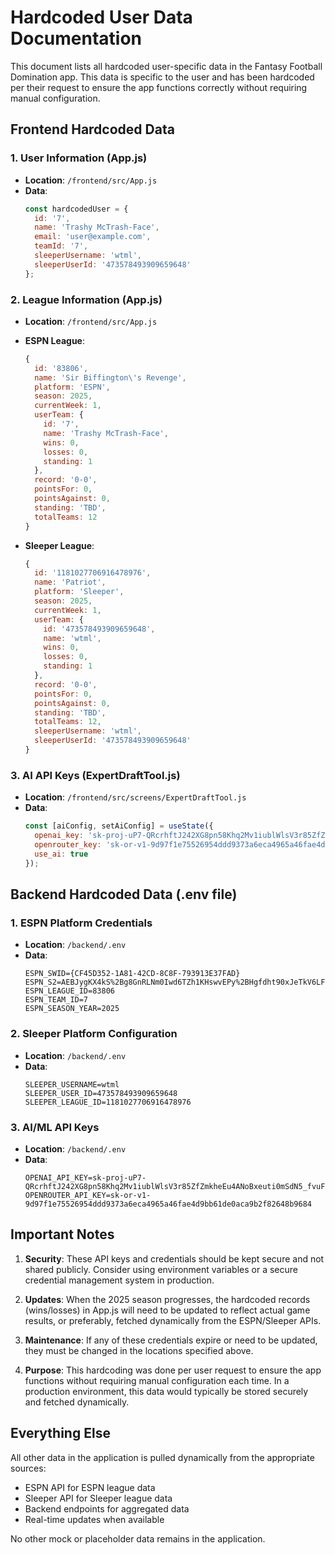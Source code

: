 # Hardcoded User Data Documentation

This document lists all hardcoded user-specific data in the Fantasy Football Domination app. This data is specific to the user and has been hardcoded per their request to ensure the app functions correctly without requiring manual configuration.

## Frontend Hardcoded Data

### 1. User Information (App.js)
- **Location**: `/frontend/src/App.js`
- **Data**: 
  ```javascript
  const hardcodedUser = {
    id: '7',
    name: 'Trashy McTrash-Face',
    email: 'user@example.com',
    teamId: '7',
    sleeperUsername: 'wtml',
    sleeperUserId: '473578493909659648'
  };
  ```

### 2. League Information (App.js)
- **Location**: `/frontend/src/App.js`
- **ESPN League**:
  ```javascript
  {
    id: '83806',
    name: 'Sir Biffington\'s Revenge',
    platform: 'ESPN',
    season: 2025,
    currentWeek: 1,
    userTeam: {
      id: '7',
      name: 'Trashy McTrash-Face',
      wins: 0,
      losses: 0,
      standing: 1
    },
    record: '0-0',
    pointsFor: 0,
    pointsAgainst: 0,
    standing: 'TBD',
    totalTeams: 12
  }
  ```

- **Sleeper League**:
  ```javascript
  {
    id: '1181027706916478976',
    name: 'Patriot',
    platform: 'Sleeper',
    season: 2025,
    currentWeek: 1,
    userTeam: {
      id: '473578493909659648',
      name: 'wtml',
      wins: 0,
      losses: 0,
      standing: 1
    },
    record: '0-0',
    pointsFor: 0,
    pointsAgainst: 0,
    standing: 'TBD',
    totalTeams: 12,
    sleeperUsername: 'wtml',
    sleeperUserId: '473578493909659648'
  }
  ```

### 3. AI API Keys (ExpertDraftTool.js)
- **Location**: `/frontend/src/screens/ExpertDraftTool.js`
- **Data**:
  ```javascript
  const [aiConfig, setAiConfig] = useState({
    openai_key: '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',
    openrouter_key: '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',
    use_ai: true
  });
  ```

## Backend Hardcoded Data (.env file)

### 1. ESPN Platform Credentials
- **Location**: `/backend/.env`
- **Data**:
  ```
  ESPN_SWID={CF45D352-1A81-42CD-8C8F-793913E37FAD}
  ESPN_S2=AEBJygKX4kS%2Bg8GnRLNm0Iwd6TZh1KHswvEPy%2BHgfdht90xJeTkV6LFNbxT3vEQQWAG70Z3YKvJf4sb2SUvjzxDubFz76owEdryp2JnHFW1X9uUnHS2P9LYlYzO5UXma7SQik0iYp1hPNAX2yt3RAS1ok4m4WalDsOb7CIn1yVSzFN5fcY5%2BPsUzG5KTFYf4scKpcl6Lj2jqeIBcEX3HdLVBUDlmc4IHLeb2YvaVlIIk6k%2BlKlmEr9EBZphXolqMdPe%2F%2F4r1fW3bP9UrJEc4MvJ4eyAnKabTTSKauDTRyxDGOw%3D%3D
  ESPN_LEAGUE_ID=83806
  ESPN_TEAM_ID=7
  ESPN_SEASON_YEAR=2025
  ```

### 2. Sleeper Platform Configuration
- **Location**: `/backend/.env`
- **Data**:
  ```
  SLEEPER_USERNAME=wtml
  SLEEPER_USER_ID=473578493909659648
  SLEEPER_LEAGUE_ID=1181027706916478976
  ```

### 3. AI/ML API Keys
- **Location**: `/backend/.env`
- **Data**:
  ```
  OPENAI_API_KEY=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
  OPENROUTER_API_KEY=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
  ```

## Important Notes

1. **Security**: These API keys and credentials should be kept secure and not shared publicly. Consider using environment variables or a secure credential management system in production.

2. **Updates**: When the 2025 season progresses, the hardcoded records (wins/losses) in App.js will need to be updated to reflect actual game results, or preferably, fetched dynamically from the ESPN/Sleeper APIs.

3. **Maintenance**: If any of these credentials expire or need to be updated, they must be changed in the locations specified above.

4. **Purpose**: This hardcoding was done per user request to ensure the app functions without requiring manual configuration each time. In a production environment, this data would typically be stored securely and fetched dynamically.

## Everything Else

All other data in the application is pulled dynamically from the appropriate sources:
- ESPN API for ESPN league data
- Sleeper API for Sleeper league data
- Backend endpoints for aggregated data
- Real-time updates when available

No other mock or placeholder data remains in the application.
